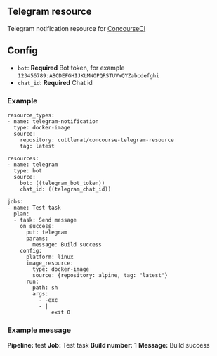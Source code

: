 ## Telegram resource
Telegram notification resource for [ConcourseCI](https://github.com/concourse/concourse)

## Config
* `bot`: **Required** Bot token, for example `123456789:ABCDEFGHIJKLMNOPQRSTUVWQYZabcdefghi`
* `chat_id`: **Required** Chat id

### Example
```
resource_types:
- name: telegram-notification
  type: docker-image
  source:
    repository: cuttlerat/concourse-telegram-resource
    tag: latest

resources:
- name: telegram
  type: bot
  source:
    bot: ((telegram_bot_token))
    chat_id: ((telegram_chat_id))

jobs:
- name: Test task
  plan:
  - task: Send message
    on_success:
      put: telegram
      params:
        message: Build success
    config:
      platform: linux
      image_resource:
        type: docker-image
        source: {repository: alpine, tag: "latest"}
      run:
        path: sh
        args:
          - -exc
          - |
              exit 0
```
### Example message
**Pipeline:** test
**Job:** Test task
**Build number:** 1
**Message:** Build success
